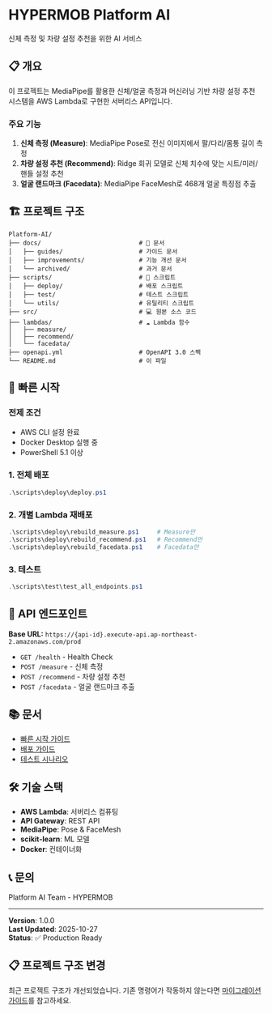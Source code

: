 # HYPERMOB Platform AI

신체 측정 및 차량 설정 추천을 위한 AI 서비스

## 📋 개요

이 프로젝트는 MediaPipe를 활용한 신체/얼굴 측정과 머신러닝 기반 차량 설정 추천 시스템을 AWS Lambda로 구현한 서버리스 API입니다.

### 주요 기능

1. **신체 측정 (Measure)**: MediaPipe Pose로 전신 이미지에서 팔/다리/몸통 길이 측정
2. **차량 설정 추천 (Recommend)**: Ridge 회귀 모델로 신체 치수에 맞는 시트/미러/핸들 설정 추천
3. **얼굴 랜드마크 (Facedata)**: MediaPipe FaceMesh로 468개 얼굴 특징점 추출

## 🏗️ 프로젝트 구조

```
Platform-AI/
├── docs/                           # 📄 문서
│   ├── guides/                     # 가이드 문서
│   ├── improvements/               # 기능 개선 문서
│   └── archived/                   # 과거 문서
├── scripts/                        # 🔧 스크립트
│   ├── deploy/                     # 배포 스크립트
│   ├── test/                       # 테스트 스크립트
│   └── utils/                      # 유틸리티 스크립트
├── src/                            # 💻 원본 소스 코드
├── lambdas/                        # ☁️ Lambda 함수
│   ├── measure/
│   ├── recommend/
│   └── facedata/
├── openapi.yml                     # OpenAPI 3.0 스펙
└── README.md                       # 이 파일
```

## 🚀 빠른 시작

### 전제 조건
- AWS CLI 설정 완료
- Docker Desktop 실행 중
- PowerShell 5.1 이상

### 1. 전체 배포
```powershell
.\scripts\deploy\deploy.ps1
```

### 2. 개별 Lambda 재배포
```powershell
.\scripts\deploy\rebuild_measure.ps1     # Measure만
.\scripts\deploy\rebuild_recommend.ps1   # Recommend만
.\scripts\deploy\rebuild_facedata.ps1    # Facedata만
```

### 3. 테스트
```powershell
.\scripts\test\test_all_endpoints.ps1
```

## 📡 API 엔드포인트

**Base URL:** `https://{api-id}.execute-api.ap-northeast-2.amazonaws.com/prod`

- `GET /health` - Health Check
- `POST /measure` - 신체 측정
- `POST /recommend` - 차량 설정 추천
- `POST /facedata` - 얼굴 랜드마크 추출

## 📚 문서

- [빠른 시작 가이드](docs/guides/QUICKSTART.md)
- [배포 가이드](docs/guides/DEPLOYMENT.md)
- [테스트 시나리오](docs/guides/TEST_SCENARIOS.md)

## 🛠️ 기술 스택

- **AWS Lambda**: 서버리스 컴퓨팅
- **API Gateway**: REST API
- **MediaPipe**: Pose & FaceMesh
- **scikit-learn**: ML 모델
- **Docker**: 컨테이너화

## 📞 문의

Platform AI Team - HYPERMOB

---

**Version**: 1.0.0  
**Last Updated**: 2025-10-27  
**Status**: ✅ Production Ready

## 📋 프로젝트 구조 변경

최근 프로젝트 구조가 개선되었습니다. 기존 명령어가 작동하지 않는다면 [마이그레이션 가이드](docs/MIGRATION_GUIDE.md)를 참고하세요.

